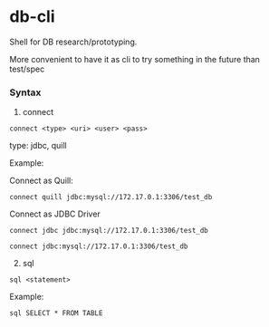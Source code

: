 # db-cli

Shell for DB research/prototyping. 

More convenient to have it as cli to try something in the future than test/spec

### Syntax

1. connect
```
connect <type> <uri> <user> <pass>
```
type: jdbc, quill

Example:

Connect as Quill:
```
connect quill jdbc:mysql://172.17.0.1:3306/test_db
```

Connect as JDBC Driver
```
connect jdbc jdbc:mysql://172.17.0.1:3306/test_db
```
```
connect jdbc:mysql://172.17.0.1:3306/test_db
```


2. sql

```
sql <statement>
```

Example:
```
sql SELECT * FROM TABLE
```